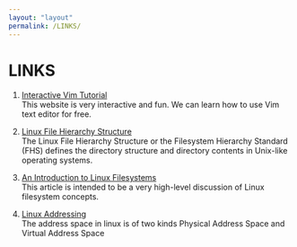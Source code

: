 ```yaml
---
layout: "layout"
permalink: /LINKS/
---
```


# LINKS

1. [Interactive Vim Tutorial](https://www.openvim.com/)<br>
This website is very interactive and fun. We can learn how to use Vim text editor
for free.

2. [Linux File Hierarchy Structure](https://www.geeksforgeeks.org/linux-file-hierarchy-structure/)<br>
The Linux File Hierarchy Structure or the Filesystem Hierarchy Standard (FHS) defines the directory structure and directory contents in Unix-like operating systems.

3. [An Introduction to Linux Filesystems](https://opensource.com/life/16/10/introduction-linux-filesystems)<br>
This article is intended to be a very high-level discussion of Linux filesystem concepts.

4. [Linux Addressing](https://medium.com/@navaneethrvce/linux-addressing-40b35ff4ae4a)<br>
The address space in linux is of two kinds
Physical Address Space and Virtual Address Space
